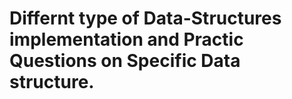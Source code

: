 # Differnt type of Data-Structures implementation and Practic Questions on Specific Data structure.

